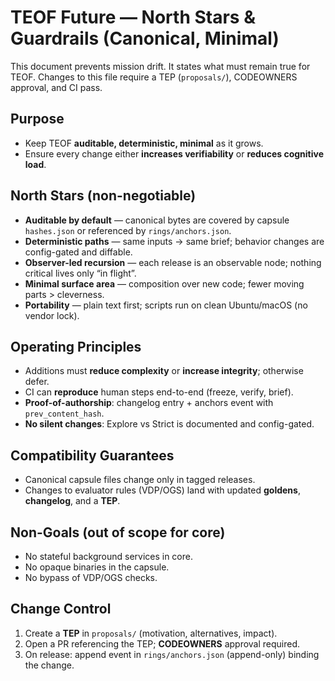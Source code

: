 # TEOF Future — North Stars & Guardrails (Canonical, Minimal)

This document prevents mission drift. It states what must remain true for TEOF.
Changes to this file require a TEP (`proposals/`), CODEOWNERS approval, and CI pass.

## Purpose
- Keep TEOF **auditable, deterministic, minimal** as it grows.
- Ensure every change either **increases verifiability** or **reduces cognitive load**.

## North Stars (non-negotiable)
- **Auditable by default** — canonical bytes are covered by capsule `hashes.json` or referenced by `rings/anchors.json`.
- **Deterministic paths** — same inputs → same brief; behavior changes are config-gated and diffable.
- **Observer-led recursion** — each release is an observable node; nothing critical lives only “in flight”.
- **Minimal surface area** — composition over new code; fewer moving parts > cleverness.
- **Portability** — plain text first; scripts run on clean Ubuntu/macOS (no vendor lock).

## Operating Principles
- Additions must **reduce complexity** or **increase integrity**; otherwise defer.
- CI can **reproduce** human steps end-to-end (freeze, verify, brief).
- **Proof-of-authorship**: changelog entry + anchors event with `prev_content_hash`.
- **No silent changes**: Explore vs Strict is documented and config-gated.

## Compatibility Guarantees
- Canonical capsule files change only in tagged releases.
- Changes to evaluator rules (VDP/OGS) land with updated **goldens**, **changelog**, and a **TEP**.

## Non-Goals (out of scope for core)
- No stateful background services in core.
- No opaque binaries in the capsule.
- No bypass of VDP/OGS checks.

## Change Control
1) Create a **TEP** in `proposals/` (motivation, alternatives, impact).  
2) Open a PR referencing the TEP; **CODEOWNERS** approval required.  
3) On release: append event in `rings/anchors.json` (append-only) binding the change.
